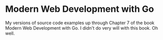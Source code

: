 # Modern Web Development with Go
My versions of source code examples up through Chapter 7 of the book Modern Web Development with Go. I didn't do very will with this book. Oh well.
